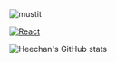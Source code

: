 <img src="https://s3.ap-northeast-2.amazonaws.com/mustit-ux/img/front/bi/main_logo.svg" alt="mustit">

[![React](https://readme-components.vercel.app/api?component=logo&logo=react)](https://github.com/harish-sethuraman/readme-components)


![Heechan's GitHub stats](https://github-readme-stats.vercel.app/api?username=heechankim&show_icons=true&theme=transparent)






<!--
**heechankim/heechankim** is a ✨ _special_ ✨ repository because its `README.md` (this file) appears on your GitHub profile.

Here are some ideas to get you started:

- 🔭 I’m currently working on ...
- 🌱 I’m currently learning ...
- 👯 I’m looking to collaborate on ...
- 🤔 I’m looking for help with ...
- 💬 Ask me about ...
- 📫 How to reach me: ...
- 😄 Pronouns: ...
- ⚡ Fun fact: ...
-->
